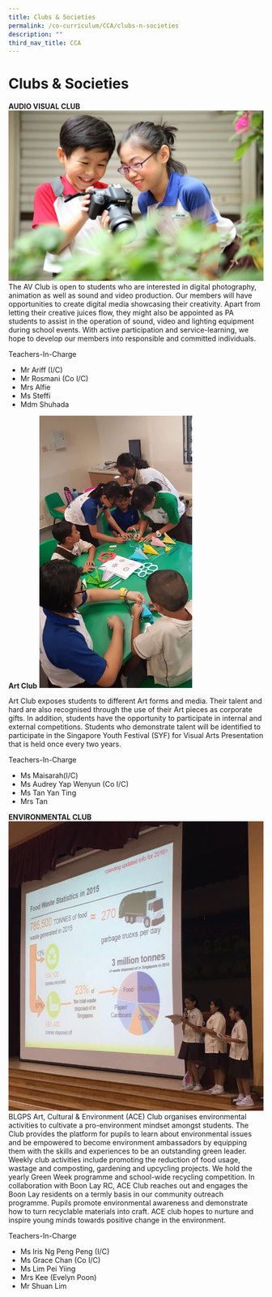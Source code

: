 ```yaml
---
title: Clubs & Societies
permalink: /co-curriculum/CCA/clubs-n-societies
description: ""
third_nav_title: CCA
---
```

# Clubs & Societies

**AUDIO VISUAL CLUB** 
![](/images/AV%20club_2.jpeg)
The AV Club is open to students who are interested in digital photography, animation as well as sound and video production. Our members will have opportunities to create digital media showcasing their creativity. Apart from letting their creative juices flow, they might also be appointed as PA students to assist in the operation of sound, video and lighting equipment during school events. With active participation and service-learning, we hope to develop our members into responsible and committed individuals.

Teachers-In-Charge

* Mr Ariff (I/C)
* Mr Rosmani (Co I/C)
* Mrs Alfie
* Ms Steffi
* Mdm Shuhada

**Art Club**
<img src="/images/Art%20club%20CCA%20Fair%201%20(1).jpg" 
     style="width:60%">
		 
Art Club exposes students to different Art forms and media. Their talent and hard are also recognised through the use of their Art pieces as corporate gifts. In addition, students have the opportunity to participate in internal and external competitions. Students who demonstrate talent will be identified to participate in the Singapore Youth Festival (SYF) for Visual Arts Presentation that is held once every two years.

Teachers-In-Charge

* Ms Maisarah(I/C)
* Ms Audrey Yap Wenyun (Co I/C)
* Ms Tan Yan Ting
* Mrs Tan

**ENVIRONMENTAL CLUB**
![](/images/ACE%20Club.jpg)
BLGPS Art, Cultural & Environment (ACE) Club organises environmental activities to cultivate a pro-environment mindset amongst students. The Club provides the platform for pupils to learn about environmental issues and be empowered to become environment ambassadors by equipping them with the skills and experiences to be an outstanding green leader. Weekly club activities include promoting the reduction of food usage, wastage and composting, gardening and upcycling projects. We hold the yearly Green Week programme and school-wide recycling competition. In collaboration with Boon Lay RC, ACE Club reaches out and engages the Boon Lay residents on a termly basis in our community outreach programme. Pupils promote environmental awareness and demonstrate how to turn recyclable materials into craft. ACE club hopes to nurture and inspire young minds towards positive change in the environment. 

Teachers-In-Charge

* Ms Iris Ng Peng Peng (I/C)
* Ms Grace Chan (Co I/C)
* Ms Lim Pei Yiing
* Mrs Kee (Evelyn Poon)
* Mr Shuan Lim
		 
